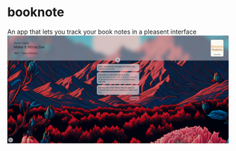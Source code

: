 # booknote
An app that lets you track your book notes in a pleasent interface 
<img src='./demo/main.png'>
